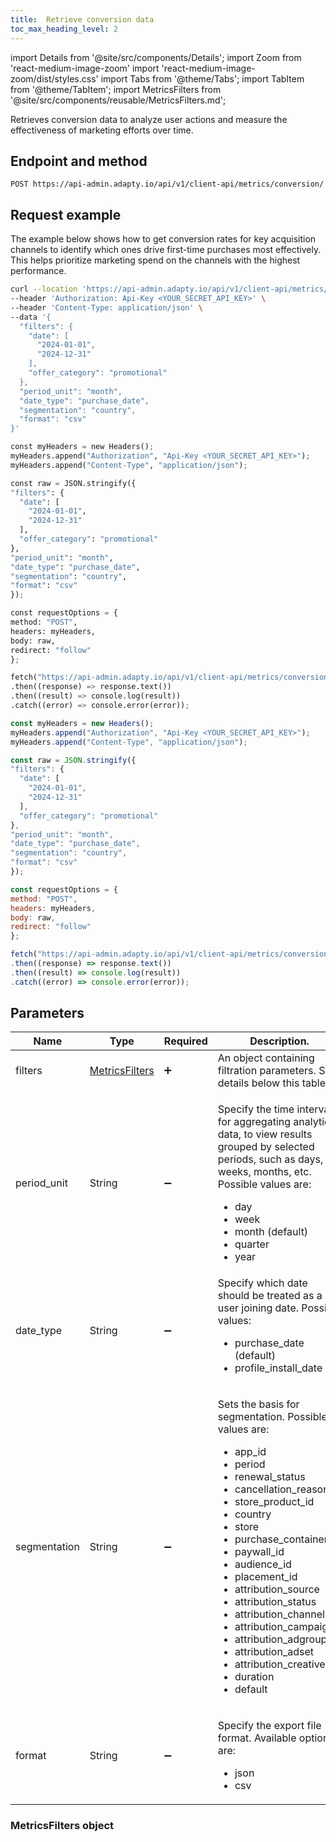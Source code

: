 ```yaml
---
title:  Retrieve conversion data
toc_max_heading_level: 2
---
```


import Details from '@site/src/components/Details';
import Zoom from 'react-medium-image-zoom'
import 'react-medium-image-zoom/dist/styles.css'
import Tabs from '@theme/Tabs';
import TabItem from '@theme/TabItem'; 
import MetricsFilters from '@site/src/components/reusable/MetricsFilters.md';

Retrieves conversion data to analyze user actions and measure the effectiveness of marketing efforts over time.

## Endpoint and method

```http
POST https://api-admin.adapty.io/api/v1/client-api/metrics/conversion/
```

## Request example

The example below shows how to get conversion rates for key acquisition channels to identify which ones drive first-time purchases most effectively. This helps prioritize marketing spend on the channels with the highest performance.

<Tabs groupId="api-lang" queryString>  

<TabItem value="curl" label="cURL" default>  

```bash
curl --location 'https://api-admin.adapty.io/api/v1/client-api/metrics/conversion/' \
--header 'Authorization: Api-Key <YOUR_SECRET_API_KEY>' \
--header 'Content-Type: application/json' \
--data '{
  "filters": {
    "date": [
      "2024-01-01",
      "2024-12-31"
    ],
    "offer_category": "promotional"
  },
  "period_unit": "month",
  "date_type": "purchase_date",
  "segmentation": "country",
  "format": "csv"
}'
```

</TabItem>  

<TabItem value="python" label="Python" default>

  ```python  showLineNumbers
const myHeaders = new Headers();
myHeaders.append("Authorization", "Api-Key <YOUR_SECRET_API_KEY>");
myHeaders.append("Content-Type", "application/json");

const raw = JSON.stringify({
  "filters": {
    "date": [
      "2024-01-01",
      "2024-12-31"
    ],
    "offer_category": "promotional"
  },
  "period_unit": "month",
  "date_type": "purchase_date",
  "segmentation": "country",
  "format": "csv"
});

const requestOptions = {
  method: "POST",
  headers: myHeaders,
  body: raw,
  redirect: "follow"
};

fetch("https://api-admin.adapty.io/api/v1/client-api/metrics/conversion/", requestOptions)
  .then((response) => response.text())
  .then((result) => console.log(result))
  .catch((error) => console.error(error));
  ```

</TabItem>  

<TabItem value="js" label="JavaScript" default>

  ```javascript  showLineNumbers
const myHeaders = new Headers();
myHeaders.append("Authorization", "Api-Key <YOUR_SECRET_API_KEY>");
myHeaders.append("Content-Type", "application/json");

const raw = JSON.stringify({
  "filters": {
    "date": [
      "2024-01-01",
      "2024-12-31"
    ],
    "offer_category": "promotional"
  },
  "period_unit": "month",
  "date_type": "purchase_date",
  "segmentation": "country",
  "format": "csv"
});

const requestOptions = {
  method: "POST",
  headers: myHeaders,
  body: raw,
  redirect: "follow"
};

fetch("https://api-admin.adapty.io/api/v1/client-api/metrics/conversion/", requestOptions)
  .then((response) => response.text())
  .then((result) => console.log(result))
  .catch((error) => console.error(error));
  ```

</TabItem>  

</Tabs>

<!---

```json showLineNumbers
{
  "filters": {
    "date": [
      "2023-01-01",
      "2023-12-31"
    ],
    "store": [
      "app_store",
      "play_store"
    ],
    "country": [
      "US",
      "CA"
    ],
    "attribution_source": [
      "appsflyer"
    ],
    "attribution_channel": [
      "social_media",
      "search"
    ]
  },
  "period_unit": "month",
  "date_type": "purchase_date",
  "segmentation": "attribution_channel"
}
```

--->

## Parameters

| Name         | Type                                     | Required           | Description.                                                 |
| ------------ | ---------------------------------------- | ------------------ | ------------------------------------------------------------ |
| filters      | [MetricsFilters](#metricsfilters-object) | :heavy_plus_sign:  | An object containing filtration parameters. See details below this table. |
| period_unit  | String                                   | :heavy_minus_sign: | <p>Specify the time interval for aggregating analytics data, to view results grouped by selected periods, such as days, weeks, months, etc. Possible values are:</p><ul><li>day</li><li>week</li><li>month (default)</li><li>quarter</li><li>year</li></ul> |
| date_type    | String                                   | :heavy_minus_sign: | Specify which date should be treated as a user joining date. Possible values:<ul><li>purchase_date (default)</li><li>profile_install_date</li></ul> |
| segmentation | String                                   | :heavy_minus_sign: | <p>Sets the basis for segmentation. Possible values are:</p><ul><li>app_id</li><li>period</li><li>renewal_status</li><li>cancellation_reason</li><li>store_product_id</li><li>country</li><li>store</li><li>purchase_container_id</li><li>paywall_id</li><li>audience_id</li><li>placement_id</li><li>attribution_source</li><li>attribution_status</li><li>attribution_channel</li><li>attribution_campaign</li><li>attribution_adgroup</li><li>attribution_adset</li><li>attribution_creative</li><li>duration</li><li>default</li></ul> |
| format       | String                                   | :heavy_minus_sign: | <p>Specify the export file format. Available options are:</p><ul><li>json</li><li>csv</li></ul> |

### MetricsFilters object

<MetricsFilters />
